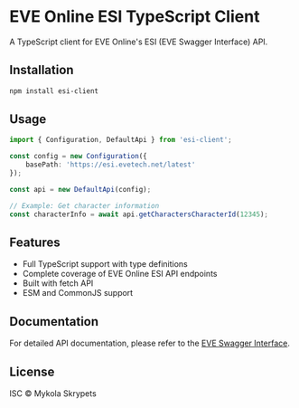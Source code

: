 # EVE Online ESI TypeScript Client

A TypeScript client for EVE Online's ESI (EVE Swagger Interface) API.

## Installation

```bash
npm install esi-client
```

## Usage

```typescript
import { Configuration, DefaultApi } from 'esi-client';

const config = new Configuration({
    basePath: 'https://esi.evetech.net/latest'
});

const api = new DefaultApi(config);

// Example: Get character information
const characterInfo = await api.getCharactersCharacterId(12345);
```

## Features

- Full TypeScript support with type definitions
- Complete coverage of EVE Online ESI API endpoints
- Built with fetch API
- ESM and CommonJS support

## Documentation

For detailed API documentation, please refer to the [EVE Swagger Interface](https://esi.evetech.net/ui/).

## License

ISC © Mykola Skrypets
